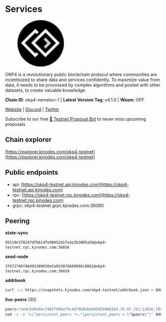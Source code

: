 # Services

<figure><img src="https://raw.githubusercontent.com/kj89/cosmos-images/main/logos/okp4.png" width="150" alt=""><figcaption></figcaption></figure>

OKP4 is a revolutionary public blockchain protocol where communities are incentivized to  share data and services confidently. To maximize value from data, it needs to be processed  by complex algorithms and pooled with other datasets, to create valuable knowledge.

**Chain ID**: okp4-nemeton-1 | **Latest Version Tag**: v4.1.0 | **Wasm**: OFF

[Website](https://okp4.network) | [Discord](https://discord.gg/okp4) | [Twitter](https://twitter.com/OKP4_Protocol)



Subscribe to our free [🤖 Testnet Proposal Bot](https://t.me/kjnodes_testnet_proposal_bot) to never miss upcoming proposals


## Chain explorer
[https://explorer.kjnodes.com/okp4-testnet](https://explorer.kjnodes.com/okp4-testnet)

## Public endpoints

* api: [https://okp4-testnet.api.kjnodes.com](https://okp4-testnet.api.kjnodes.com)
* rpc: [https://okp4-testnet.rpc.kjnodes.com](https://okp4-testnet.rpc.kjnodes.com)
* grpc: okp4-testnet.grpc.kjnodes.com:36090

## Peering

**state-sync**

```text
d5519e378247dfb61dfe90652d1fe3e2b3005a5b@okp4-testnet.rpc.kjnodes.com:36656
```

**seed-node**

```text
3f472746f46493309650e5a033076689996c8881@okp4-testnet.rpc.kjnodes.com:36659
```

**addrbook**
```bash
curl -Ls https://snapshots.kjnodes.com/okp4-testnet/addrbook.json > $HOME/.okp4d/config/addrbook.json
```

**live-peers** (30)
```bash
peers="ee4c5d9a8ac7401f996ef9c4d79b8abda9505400@144.76.97.251:12656,78d923333e39e747c6a7fbfcc822ec6279990556@91.211.251.232:28656,d5519e378247dfb61dfe90652d1fe3e2b3005a5b@65.109.68.190:36656,854cc8b83a48ba4394c1940b57d0f42ec013e033@38.242.251.204:26656,7dfc61d3ac9f6da7fa9f4893bc0ffa17ef8006e6@185.111.159.139:36656,0521f5697fd89fc58bfbe0867525a9fe9efc12f4@65.109.154.182:38656,584871b6f75e970f5a95f9532fdc05fc91d6b447@65.109.116.204:20456,ead118d7cbe51cbabf5a77b69db7255512f41023@88.208.34.134:60656,8cdeb85dada114c959c36bb59ce258c65ae3a09c@88.198.242.163:36656,b0b56d944cf1cc569a1e77e0923e075bad94d755@141.95.145.41:28656,874373b78d2cd50e716aa464bf407581d9305655@94.250.201.130:27656,603828b0b21b150ece5aeee9d548a259d08348ec@65.108.224.156:26656,12367c976a54980789e56c4fcaa5c38576be9ce1@65.109.89.5:32656,540e0e9b33b2d87315fdf7089404671581d36e94@95.217.203.43:26656,42fbb917fca6787bc3ab774865f4bb1ef950f114@65.108.226.26:30656,14f8949ab0a276d2e55c8fa6255430881978a619@185.192.96.236:26656,6a66a38bdd5895ec6f1ce18b3430860a30e18e02@142.132.149.118:26656,5c2a752c9b1952dbed075c56c600c3a79b58c395@95.214.55.232:26996,d1a0ff9bd7ea1ebd06bc7158f3523f5e557328be@163.172.135.127:26656,8bccab4596e8bc162763bad6597d43523e6c32f8@104.194.8.68:26656,eef77b5ae1c37f3e5809ff928c329dde906be388@65.108.133.73:21656,8a7605d8ae4338de5b7a0d5c70244ce05e377630@85.10.200.221:26656,61544968b65e34a59513b67613519cd37ace7ecb@161.97.151.109:26656,74349a1cb9479b291866debe2042de8a2e88b850@65.108.233.109:17656,170e60ecc237b7aab2b8e45e1b2fedba36fca8f1@54.65.151.96:26656,d132ad0c5b2afd0eab2d87351eeda46dc9d69312@46.228.205.200:26656,1f4fa23210cc1d086a928a3c6de7c24f6c8f17ba@202.61.226.120:16656,e755eb8016c2f6f5303b2f8d503d9126d235e80f@138.201.35.56:26656,fe8bd9375c43a7cc6ef27e62d56af341a62e67c9@95.217.202.49:30656,fff0a8c202befd9459ff93783a0e7756da305fe3@38.242.150.63:16656"
sed -i -e "s|^persistent_peers *=.*|persistent_peers = \"$peers\"|" $HOME/.okp4d/config/config.toml
```
